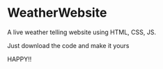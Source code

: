 # WeatherWebsite

A live weather telling website using HTML, CSS, JS.

Just download the code and make it yours

HAPPY!!
